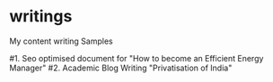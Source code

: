 # writings

My content writing Samples

#1. Seo optimised document for "How to become an Efficient Energy Manager"
#2. Academic Blog Writing "Privatisation of India"
